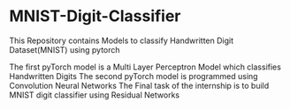 # MNIST-Digit-Classifier

This Repository contains Models to classify Handwritten Digit Dataset(MNIST) using pytorch

The first pyTorch model is a Multi Layer Perceptron Model which classifies Handwritten Digits
The second pyTorch model is programmed using Convolution Neural Networks
The Final task of the internship is to build MNIST digit classifier using Residual Networks
